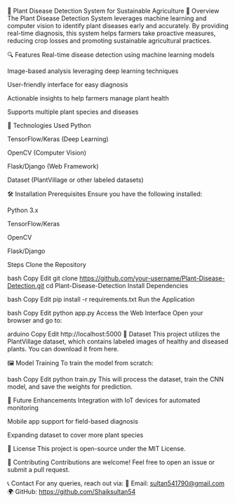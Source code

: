 🌱 Plant Disease Detection System for Sustainable Agriculture 🌾
Overview
The Plant Disease Detection System leverages machine learning and computer vision to identify plant diseases early and accurately. By providing real-time diagnosis, this system helps farmers take proactive measures, reducing crop losses and promoting sustainable agricultural practices.

🔍 Features
Real-time disease detection using machine learning models

Image-based analysis leveraging deep learning techniques

User-friendly interface for easy diagnosis

Actionable insights to help farmers manage plant health

Supports multiple plant species and diseases

🚀 Technologies Used
Python

TensorFlow/Keras (Deep Learning)

OpenCV (Computer Vision)

Flask/Django (Web Framework)

Dataset (PlantVillage or other labeled datasets)

🛠 Installation
Prerequisites
Ensure you have the following installed:

Python 3.x

TensorFlow/Keras

OpenCV

Flask/Django

Steps
Clone the Repository

bash
Copy
Edit
git clone https://github.com/your-username/Plant-Disease-Detection.git
cd Plant-Disease-Detection
Install Dependencies

bash
Copy
Edit
pip install -r requirements.txt
Run the Application

bash
Copy
Edit
python app.py
Access the Web Interface
Open your browser and go to:

arduino
Copy
Edit
http://localhost:5000
📂 Dataset
This project utilizes the PlantVillage dataset, which contains labeled images of healthy and diseased plants. You can download it from here.

🖼 Model Training
To train the model from scratch:

bash
Copy
Edit
python train.py
This will process the dataset, train the CNN model, and save the weights for prediction.

📌 Future Enhancements
Integration with IoT devices for automated monitoring

Mobile app support for field-based diagnosis

Expanding dataset to cover more plant species

📜 License
This project is open-source under the MIT License.

🤝 Contributing
Contributions are welcome! Feel free to open an issue or submit a pull request.

📞 Contact
For any queries, reach out via:
📧 Email: sultan541790@gmail.com
🌍 GitHub: https://github.com/Shaiksultan54

